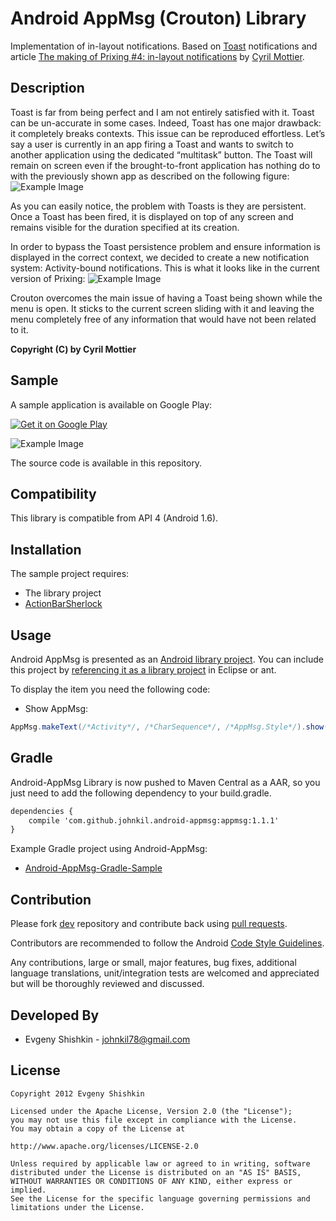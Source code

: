 Android AppMsg (Crouton) Library
================================

Implementation of in-layout notifications. Based on [Toast](http://developer.android.com/reference/android/widget/Toast.html) notifications and article [The making of Prixing #4: in-layout notifications](http://android.cyrilmottier.com/?p=773) by [Cyril Mottier](http://www.cyrilmottier.com/).


Description
-----------

Toast is far from being perfect and I am not entirely satisfied with it. 
Toast can be un-accurate in some cases. Indeed, Toast has one major drawback: it completely breaks contexts. 
This issue can be reproduced effortless. Let’s say a user is currently in an app firing a Toast and wants to switch to another application using the dedicated “multitask” button. 
The Toast will remain on screen even if the brought-to-front application has nothing do to with the previously shown app as described on the following figure:
![Example Image][1]

As you can easily notice, the problem with Toasts is they are persistent. 
Once a Toast has been fired, it is displayed on top of any screen and remains visible for the duration specified at its creation.

In order to bypass the Toast persistence problem and ensure information is displayed in the correct context, we decided to create a new notification system: 
Activity-bound notifications. This is what it looks like in the current version of Prixing:
![Example Image][2]

Crouton overcomes the main issue of having a Toast being shown while the menu is open. 
It sticks to the current screen sliding with it and leaving the menu completely free of any information that would have not been related to it.

<b>Copyright (C) by Cyril Mottier</b>

Sample
------

A sample application is available on Google Play:

<a href="http://play.google.com/store/apps/details?id=com.devspark.appmsg.sample">
  <img alt="Get it on Google Play"
       src="http://www.android.com/images/brand/get_it_on_play_logo_small.png" />
</a>

![Example Image][3]

The source code is available in this repository.

Compatibility
-------------

This library is compatible from API 4 (Android 1.6).

Installation
------------

The sample project requires:

* The library project
* [ActionBarSherlock](https://github.com/JakeWharton/ActionBarSherlock)

Usage
-----

Android AppMsg is presented as an [Android library project](http://developer.android.com/guide/developing/projects/projects-eclipse.html).
You can include this project by [referencing it as a library project](http://developer.android.com/guide/developing/projects/projects-eclipse.html#ReferencingLibraryProject) in Eclipse or ant.

To display the item you need the following code:

* Show AppMsg:

``` java
AppMsg.makeText(/*Activity*/, /*CharSequence*/, /*AppMsg.Style*/).show();
```

Gradle
------

Android-AppMsg Library is now pushed to Maven Central as a AAR, so you just need to add the following dependency to your build.gradle.

``` xml
dependencies {
	compile 'com.github.johnkil.android-appmsg:appmsg:1.1.1'
}
```

Example Gradle project using Android-AppMsg:

* [Android-AppMsg-Gradle-Sample](https://github.com/johnkil/Android-AppMsg-Gradle-Sample)


Contribution
------------

Please fork [dev](https://github.com/johnkil/Android-AppMsg/tree/dev) repository and contribute back using [pull requests](https://github.com/johnkil/Android-AppMsg/pulls).

Contributors are recommended to follow the Android [Code Style Guidelines](http://source.android.com/source/code-style.html).

Any contributions, large or small, major features, bug fixes, additional language translations, unit/integration tests are welcomed and appreciated but will be thoroughly reviewed and discussed.

Developed By
------------
* Evgeny Shishkin - <johnkil78@gmail.com>

License
-------

    Copyright 2012 Evgeny Shishkin
    
    Licensed under the Apache License, Version 2.0 (the "License");
    you may not use this file except in compliance with the License.
    You may obtain a copy of the License at
    
    http://www.apache.org/licenses/LICENSE-2.0
    
    Unless required by applicable law or agreed to in writing, software
    distributed under the License is distributed on an "AS IS" BASIS,
    WITHOUT WARRANTIES OR CONDITIONS OF ANY KIND, either express or implied.
    See the License for the specific language governing permissions and
    limitations under the License.

[1]: http://cyrilmottier.com/media/2012/07/the-making-of-prixing-4-activity-tied-notifications/toast_user_flow_fail.png
[2]: http://cyrilmottier.com/media/2012/07/the-making-of-prixing-4-activity-tied-notifications/in_layout_notification.png
[3]: http://i46.tinypic.com/21kywit.png

